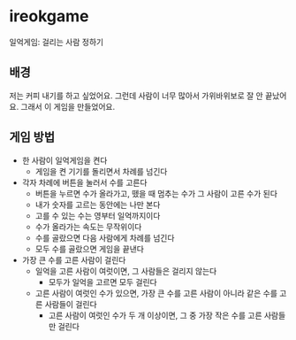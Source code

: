 # ireokgame

일억게임: 걸리는 사람 정하기

## 배경

저는 커피 내기를 하고 싶었어요. 그런데 사람이 너무 많아서 가위바위보로 잘 안 끝났어요. 그래서 이 게임을 만들었어요.

## 게임 방법

- 한 사람이 일억게임을 켠다
  - 게임을 켠 기기를 돌리면서 차례를 넘긴다
- 각자 차례에 버튼을 눌러서 수를 고른다
  - 버튼을 누르면 수가 올라가고, 뗐을 때 멈추는 수가 그 사람이 고른 수가 된다
  - 내가 숫자를 고르는 동안에는 나만 본다
  - 고를 수 있는 수는 영부터 일억까지이다
  - 수가 올라가는 속도는 무작위이다
  - 수를 골랐으면 다음 사람에게 차례를 넘긴다
  - 모두 수를 골랐으면 게임을 끝낸다
- 가장 큰 수를 고른 사람이 걸린다
  - 일억을 고른 사람이 여럿이면, 그 사람들은 걸리지 않는다
    - 모두가 일억을 고르면 모두 걸린다
  - 고른 사람이 여럿인 수가 있으면, 가장 큰 수를 고른 사람이 아니라 같은 수를 고른 사람들이 걸린다
    - 고른 사람이 여럿인 수가 두 개 이상이면, 그 중 가장 작은 수를 고른 사람들만 걸린다
